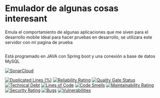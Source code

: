 # Emulador de algunas cosas interesant

Emula el comportamiento de algunas aplicaciones que me siven para el desarrollo mobile 
Ideal para hacer pruebas en desarrollo, se utilizara este servidor con mi pagina de prueba 

##
Está programado en JAVA con Spring boot y una conexión a base de datos MySQL


[![SonarCloud](https://sonarcloud.io/images/project_badges/sonarcloud-black.svg)](https://sonarcloud.io/summary/new_code?id=jonnattangc_java.server)

[![Duplicated Lines (%)](https://sonarcloud.io/api/project_badges/measure?project=jonnattangc_java.server&metric=duplicated_lines_density)](https://sonarcloud.io/summary/new_code?id=jonnattangc_java.server)
[![Reliability Rating](https://sonarcloud.io/api/project_badges/measure?project=jonnattangc_java.server&metric=reliability_rating)](https://sonarcloud.io/summary/new_code?id=jonnattangc_java.server)
[![Quality Gate Status](https://sonarcloud.io/api/project_badges/measure?project=jonnattangc_java.server&metric=alert_status)](https://sonarcloud.io/summary/new_code?id=jonnattangc_java.server)
[![Technical Debt](https://sonarcloud.io/api/project_badges/measure?project=jonnattangc_java.server&metric=sqale_index)](https://sonarcloud.io/summary/new_code?id=jonnattangc_java.server)
[![Lines of Code](https://sonarcloud.io/api/project_badges/measure?project=jonnattangc_java.server&metric=ncloc)](https://sonarcloud.io/summary/new_code?id=jonnattangc_java.server)
[![Code Smells](https://sonarcloud.io/api/project_badges/measure?project=jonnattangc_java.server&metric=code_smells)](https://sonarcloud.io/summary/new_code?id=jonnattangc_java.server)
[![Maintainability Rating](https://sonarcloud.io/api/project_badges/measure?project=jonnattangc_java.server&metric=sqale_rating)](https://sonarcloud.io/summary/new_code?id=jonnattangc_java.server)
[![Security Rating](https://sonarcloud.io/api/project_badges/measure?project=jonnattangc_java.server&metric=security_rating)](https://sonarcloud.io/summary/new_code?id=jonnattangc_java.server)
[![Bugs](https://sonarcloud.io/api/project_badges/measure?project=jonnattangc_java.server&metric=bugs)](https://sonarcloud.io/summary/new_code?id=jonnattangc_java.server)
[![Vulnerabilities](https://sonarcloud.io/api/project_badges/measure?project=jonnattangc_java.server&metric=vulnerabilities)](https://sonarcloud.io/summary/new_code?id=jonnattangc_java.server)

